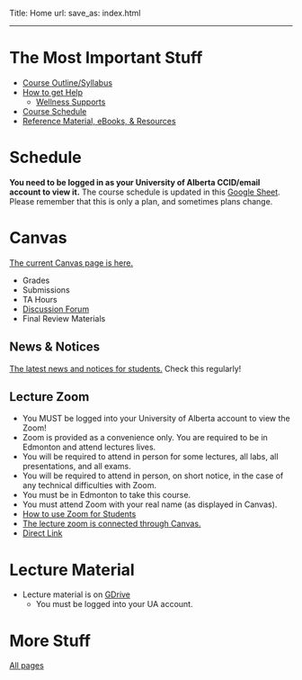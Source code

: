 Title: Home
url:
save_as: index.html

----

# The Most Important Stuff

* [Course Outline/Syllabus]({filename}/general/outline.md)
* [How to get Help]({filename}/general/help.md)
    * [Wellness Supports]({filename}/general/help.md#wellness-supports)
* [Course Schedule]({filename}/general/schedule.md)
* [Reference Material, eBooks, & Resources]({filename}/general/resources.md)

# Schedule 

**You need to be logged in as your University of Alberta CCID/email account to view it.** The course schedule is updated in this [Google Sheet](#TODO). Please remember that this is only a plan, and sometimes plans change.

# Canvas

[The current Canvas page is here.](https://canvas.ualberta.ca/courses/28541)

* Grades
* Submissions
* TA Hours
* [Discussion Forum]({filename}/general/help.md#discussion-forum)
* Final Review Materials

## News & Notices

[The latest news and notices for students.](https://canvas.ualberta.ca/courses/28541/announcements) Check this regularly!

## Lecture Zoom

* You MUST be logged into your University of Alberta account to view the Zoom!
* Zoom is provided as a convenience only. You are required to be in Edmonton and attend lectures lives.
* You will be required to attend in person for some lectures, all labs, all presentations, and all exams.
* You will be required to attend in person, on short notice, in the case of any technical difficulties with Zoom.
* You must be in Edmonton to take this course.
* You must attend Zoom with your real name (as displayed in Canvas).
* [How to use Zoom for Students](https://support.eclass.ualberta.ca/index.php?/Knowledgebase/Article/View/422/23/using-zoom-for-students)
* [The lecture zoom is connected through Canvas.](https://canvas.ualberta.ca/courses/28541/external_tools/282)
* [Direct Link](https://ualberta-ca.zoom.us/j/95308527326)

# Lecture Material

* Lecture material is on [GDrive](https://drive.google.com/drive/folders/1dc5VqN31j-uYiWZkAvHaKKlSt-8SErqk?usp=drive_link)
    * You must be logged into your UA account.

# More Stuff

[All pages]({index})
